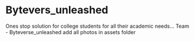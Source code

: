 # Bytevers_unleashed
Ones stop solution for college students for all their academic needs...
Team - Byteverse_unleashed
add all photos in assets folder

